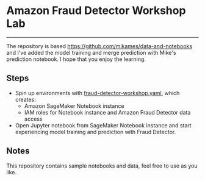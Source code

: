 # Amazon Fraud Detector Workshop Lab
---

The repository is based https://github.com/mikames/data-and-notebooks and I've added the model training and merge prediction with Mike's prediction notebook. I hope that you enjoy the learning.

## Steps

* Spin up environments with [fraud-detector-workshop.yaml](./fraud-detector-workshop.yaml), which creates:
  * Amazon SageMaker Notebook instance
  * IAM roles for Notebook instance and Amazon Fraud Detector data access
* Open Jupyter notebook from SageMaker Notebook instance and start experiencing model training and prediction with Fraud Detector.

## Notes
This repository contains sample notebooks and data, feel free to use as you like. 
